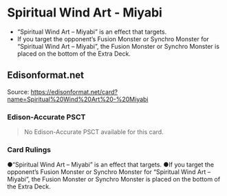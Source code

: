 # Spiritual Wind Art - Miyabi

*   “Spiritual Wind Art – Miyabi” is an effect that targets.
*   If you target the opponent’s Fusion Monster or Synchro Monster for “Spiritual Wind Art – Miyabi”, the Fusion Monster or Synchro Monster is placed on the bottom of the Extra Deck.

## Edisonformat.net

Source: https://edisonformat.net/card?name=Spiritual%20Wind%20Art%20-%20Miyabi

### Edison-Accurate PSCT

> No Edison-Accurate PSCT available for this card.

### Card Rulings

●“Spiritual Wind Art – Miyabi” is an effect that targets.
●If you target the opponent’s Fusion Monster or Synchro Monster for “Spiritual Wind Art – Miyabi”, the Fusion Monster or Synchro Monster is placed on the bottom of the Extra Deck.
            